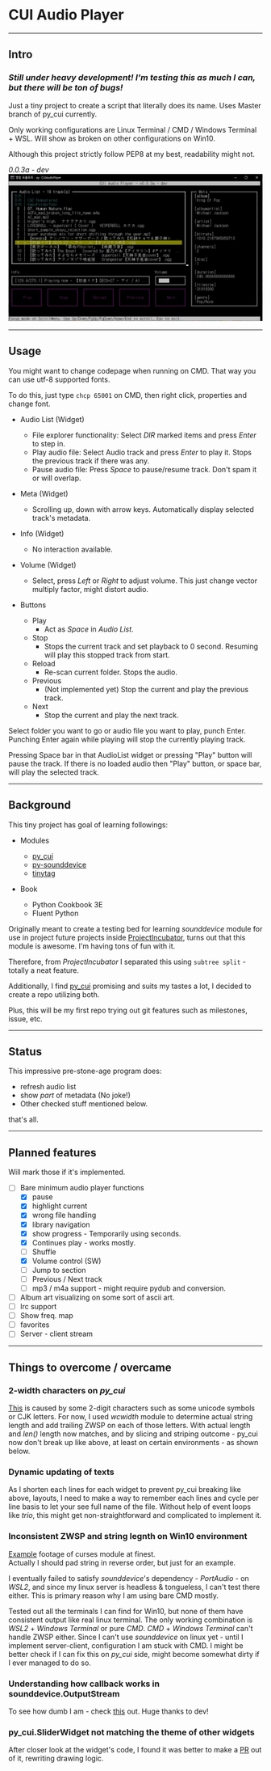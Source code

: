 # CUI Audio Player

---

## Intro

### *Still under heavy development! I'm testing this as much I can, but there will be ton of bugs!*

Just a tiny project to create a script that literally does its name. Uses Master branch of py_cui currently.

Only working configurations are Linux Terminal / CMD / Windows Terminal + WSL.
Will show as broken on other configurations on Win10.

Although this project strictly follow PEP8 at my best, readability might not.

*0.0.3a - dev*  
![](Demo/Images/Demo.webp)

---

## Usage

You might want to change codepage when running on CMD. That way you can use utf-8 supported fonts.

To do this, just type ```chcp 65001``` on CMD, then right click, properties and change font.

- Audio List (Widget)
    - File explorer functionality: Select *DIR* marked items and press *Enter* to step in.
    - Play audio file: Select Audio track and press *Enter* to play it. Stops the previous track if there was any.
    - Pause audio file: Press *Space* to pause/resume track. Don't spam it or will overlap.

- Meta (Widget)
    - Scrolling up, down with arrow keys. Automatically display selected track's metadata.

- Info (Widget)
    - No interaction available.

- Volume (Widget)
    - Select, press *Left* or *Right* to adjust volume. This just change vector multiply factor, might distort audio.

- Buttons
    - Play
      - Act as *Space* in *Audio List*.
    - Stop
      - Stops the current track and set playback to 0 second.  Resuming will play this stopped track from start.
    - Reload
      - Re-scan current folder. Stops the audio.
    - Previous
      - (Not implemented yet) Stop the current and play the previous track.
    - Next
      - Stop the current and play the next track.

Select folder you want to go or audio file you want to play, punch Enter.
Punching Enter again while playing will stop the currently playing track.

Pressing Space bar in that AudioList widget or pressing "Play" button will pause the track.
If there is no loaded audio then "Play" button, or space bar, will play the selected track.

---
## Background

This tiny project has goal of learning followings:
 - Modules
   - [py_cui](https://github.com/jwlodek/py_cui)
   - [py-sounddevice](https://github.com/spatialaudio/python-sounddevice)
   - [tinytag](https://github.com/devsnd/tinytag)
  
 - Book
   - Python Cookbook 3E
   - Fluent Python

Originally meant to create a testing bed for learning *sounddevice* module for use in project
 future projects inside [ProjectIncubator](github.com/jupiterbjy/ProjectIncubator), turns out that this module is
awesome. I'm having tons of fun with it.

Therefore, from *ProjectIncubator* I separated this using ```subtree split``` - totally a neat feature.

Additionally, I find [py_cui](https://github.com/jwlodek/py_cui) promising and suits my tastes a lot,
I decided to create a repo utilizing both.

Plus, this will be my first repo trying out git features such as milestones, issue, etc.

---
## Status

This impressive pre-stone-age program does:
- refresh audio list
- show *part* of metadata (No joke!)
- Other checked stuff mentioned below.

that's all.

---
## Planned features
Will mark those if it's implemented.
- [ ] Bare minimum audio player functions
    - [x] pause
    - [x] highlight current
    - [x] wrong file handling
    - [x] library navigation
    - [x] show progress - Temporarily using seconds.
    - [x] Continues play - works mostly.
    - [ ] Shuffle
    - [x] Volume control (SW)
    - [ ] Jump to section
    - [ ] Previous / Next track
    - [ ] mp3 / m4a support - might require pydub and conversion.
- [ ] Album art visualizing on some sort of ascii art.
- [ ] lrc support
- [ ] Show freq. map
- [ ] favorites
- [ ] Server - client stream

---
## Things to overcome / overcame

### 2-width characters on *py_cui*
  [This](Demo/Images/compare_before.png) is caused by some 2-digit characters such as some unicode symbols or CJK letters.
  For now, I used *wcwidth* module to determine actual string length and add trailing ZWSP on each of those letters.
  With actual length and *len()* length now matches, and by slicing and striping outcome - py_cui now don't break up
  like above, at least on certain environments - as shown below.
 
### Dynamic updating of texts
  As I shorten each lines for each widget to prevent py_cui breaking like above, layouts, I need to make a way to
  remember each lines and cycle per line basis to let your see full name of the file. Without help of event loops like
  *trio*, this might get non-straightforward and complicated to implement it.

### Inconsistent ZWSP and string legnth on Win10 environment
  [Example](Demo/Images/trouble_1.png) footage of curses module at finest.  
  Actually I should pad string in reverse order, but just for an example.
 
  I eventually failed to satisfy *sounddevice*'s dependency - *PortAudio* - on *WSL2*, and since my linux server is
  headless & tongueless, I can't test there either. This is primary reason why I am using bare CMD mostly. 

  Tested out all the terminals I can find for Win10, but none of them have consistent output like real linux terminal. 
  The only working combination is *WSL2* + *Windows Terminal* or pure *CMD*. *CMD* + *Windows Terminal*
  can't handle ZWSP either. Since I can't use *sounddevice* on linux yet - until I implement server-client,
  configuration I am stuck with CMD. I might be better check if I can fix this on
  *py_cui* side, might become somewhat dirty if I ever managed to do so.

### Understanding how callback works in sounddevice.OutputStream
  To see how dumb I am - check [this](https://github.com/spatialaudiKo/python-sounddevice/issues/306) out.
  Huge thanks to dev!

### py_cui.SliderWidget not matching the theme of other widgets
  After closer look at the widget's code, I found it was better to make a 
  [PR](https://github.com/jwlodek/py_cui/pull/87) out of it, rewriting drawing logic.
  
